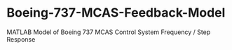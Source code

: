 # Boeing-737-MCAS-Feedback-Model
MATLAB Model of Boeing 737 MCAS Control System Frequency / Step Response
